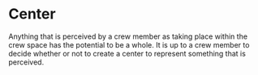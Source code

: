 # Center
Anything that is perceived by a crew member as taking place within the crew space has the potential to be a whole. It is up to a crew member to decide whether or not to create a center to represent something that is perceived.